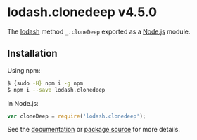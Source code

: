 # lodash.clonedeep v4.5.0

The [lodash](https://lodash.com/) method `_.cloneDeep` exported as a [Node.js](https://nodejs.org/) module.

## Installation

Using npm:

```bash
$ {sudo -H} npm i -g npm
$ npm i --save lodash.clonedeep
```

In Node.js:

```js
var cloneDeep = require('lodash.clonedeep');
```

See the [documentation](https://lodash.com/docs#cloneDeep)
or [package source](https://github.com/lodash/lodash/blob/4.5.0-npm-packages/lodash.clonedeep) for more details.
